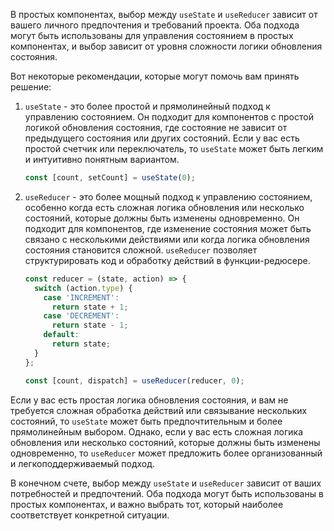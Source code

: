 В простых компонентах, выбор между `useState` и `useReducer` зависит от вашего личного предпочтения и требований проекта. Оба подхода могут быть использованы для управления состоянием в простых компонентах, и выбор зависит от уровня сложности логики обновления состояния.

Вот некоторые рекомендации, которые могут помочь вам принять решение:

1. `useState` - это более простой и прямолинейный подход к управлению состоянием. Он подходит для компонентов с простой логикой обновления состояния, где состояние не зависит от предыдущего состояния или других состояний. Если у вас есть простой счетчик или переключатель, то `useState` может быть легким и интуитивно понятным вариантом.

   ```javascript
   const [count, setCount] = useState(0);
   ```

2. `useReducer` - это более мощный подход к управлению состоянием, особенно когда есть сложная логика обновления или несколько состояний, которые должны быть изменены одновременно. Он подходит для компонентов, где изменение состояния может быть связано с несколькими действиями или когда логика обновления состояния становится сложной. `useReducer` позволяет структурировать код и обработку действий в функции-редюсере.

   ```javascript
   const reducer = (state, action) => {
     switch (action.type) {
       case 'INCREMENT':
         return state + 1;
       case 'DECREMENT':
         return state - 1;
       default:
         return state;
     }
   };

   const [count, dispatch] = useReducer(reducer, 0);
   ```

Если у вас есть простая логика обновления состояния, и вам не требуется сложная обработка действий или связывание нескольких состояний, то `useState` может быть предпочтительным и более прямолинейным выбором. Однако, если у вас есть сложная логика обновления или несколько состояний, которые должны быть изменены одновременно, то `useReducer` может предложить более организованный и легкоподдерживаемый подход.

В конечном счете, выбор между `useState` и `useReducer` зависит от ваших потребностей и предпочтений. Оба подхода могут быть использованы в простых компонентах, и важно выбрать тот, который наиболее соответствует конкретной ситуации.